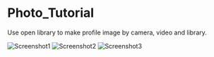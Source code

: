 # Photo_Tutorial

Use open library to make profile image by camera, video and library.

![Screenshot1](https://github.com/iOS-Xcode/Photo_Tutorial/tree/main/Photo_Tutorial/screenshot1.png?raw=true "screenshot1")
![Screenshot2](https://github.com/iOS-Xcode/Photo_Tutorial/tree/main/Photo_Tutorial/screenshot2.png?raw=true "screenshot2")
![Screenshot3](https://github.com/iOS-Xcode/Photo_Tutorial/tree/main/Photo_Tutorial/screenshot3.png?raw=true "screenshot3")
